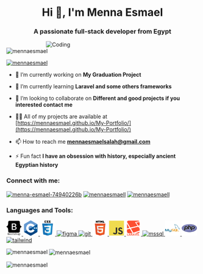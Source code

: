 <h1 align="center">Hi 👋, I'm Menna Esmael</h1>
<h3 align="center">A passionate full-stack developer from Egypt</h3>
<img align="right" alt="Coding" width="400" src="photo_2022-09-17_04-35-43-removebg-preview">

<p align="left"> <img src="https://komarev.com/ghpvc/?username=mennaesmael&label=Profile%20views&color=0e75b6&style=flat" alt="mennaesmael" /> </p>

<p align="left"> <a href="https://github.com/ryo-ma/github-profile-trophy"><img src="https://github-profile-trophy.vercel.app/?username=mennaesmael" alt="mennaesmael" /></a> </p>

- 🔭 I’m currently working on **My Graduation Project**

- 🌱 I’m currently learning **Laravel and some others frameworks**

- 👯 I’m looking to collaborate on **Different and good projects if you interested contact me**

- 👨‍💻 All of my projects are available at [https://mennaesmael.github.io/My-Portfolio/](https://mennaesmael.github.io/My-Portfolio/)

- 📫 How to reach me **mennaesmaelsalah@gmail.com**

- ⚡ Fun fact **I have an obsession with history, especially ancient Egyptian history**

<h3 align="left">Connect with me:</h3>
<p align="left">
<a href="https://linkedin.com/in/menna-esmael-74940226b" target="blank"><img align="center" src="https://raw.githubusercontent.com/rahuldkjain/github-profile-readme-generator/master/src/images/icons/Social/linked-in-alt.svg" alt="menna-esmael-74940226b" height="30" width="40" /></a>
<a href="https://fb.com/mennaesmaell" target="blank"><img align="center" src="https://raw.githubusercontent.com/rahuldkjain/github-profile-readme-generator/master/src/images/icons/Social/facebook.svg" alt="mennaesmaell" height="30" width="40" /></a>
<a href="https://instagram.com/mennaesmaell" target="blank"><img align="center" src="https://raw.githubusercontent.com/rahuldkjain/github-profile-readme-generator/master/src/images/icons/Social/instagram.svg" alt="mennaesmaell" height="30" width="40" /></a>
</p>

<h3 align="left">Languages and Tools:</h3>
<p align="left"> <a href="https://getbootstrap.com" target="_blank" rel="noreferrer"> <img src="https://raw.githubusercontent.com/devicons/devicon/master/icons/bootstrap/bootstrap-plain-wordmark.svg" alt="bootstrap" width="40" height="40"/> </a> <a href="https://www.w3schools.com/cpp/" target="_blank" rel="noreferrer"> <img src="https://raw.githubusercontent.com/devicons/devicon/master/icons/cplusplus/cplusplus-original.svg" alt="cplusplus" width="40" height="40"/> </a> <a href="https://www.w3schools.com/css/" target="_blank" rel="noreferrer"> <img src="https://raw.githubusercontent.com/devicons/devicon/master/icons/css3/css3-original-wordmark.svg" alt="css3" width="40" height="40"/> </a> <a href="https://www.figma.com/" target="_blank" rel="noreferrer"> <img src="https://www.vectorlogo.zone/logos/figma/figma-icon.svg" alt="figma" width="40" height="40"/> </a> <a href="https://git-scm.com/" target="_blank" rel="noreferrer"> <img src="https://www.vectorlogo.zone/logos/git-scm/git-scm-icon.svg" alt="git" width="40" height="40"/> </a> <a href="https://www.w3.org/html/" target="_blank" rel="noreferrer"> <img src="https://raw.githubusercontent.com/devicons/devicon/master/icons/html5/html5-original-wordmark.svg" alt="html5" width="40" height="40"/> </a> <a href="https://developer.mozilla.org/en-US/docs/Web/JavaScript" target="_blank" rel="noreferrer"> <img src="https://raw.githubusercontent.com/devicons/devicon/master/icons/javascript/javascript-original.svg" alt="javascript" width="40" height="40"/> </a> <a href="https://laravel.com/" target="_blank" rel="noreferrer"> <img src="https://raw.githubusercontent.com/devicons/devicon/master/icons/laravel/laravel-plain-wordmark.svg" alt="laravel" width="40" height="40"/> </a> <a href="https://www.microsoft.com/en-us/sql-server" target="_blank" rel="noreferrer"> <img src="https://www.svgrepo.com/show/303229/microsoft-sql-server-logo.svg" alt="mssql" width="40" height="40"/> </a> <a href="https://www.mysql.com/" target="_blank" rel="noreferrer"> <img src="https://raw.githubusercontent.com/devicons/devicon/master/icons/mysql/mysql-original-wordmark.svg" alt="mysql" width="40" height="40"/> </a> <a href="https://www.php.net" target="_blank" rel="noreferrer"> <img src="https://raw.githubusercontent.com/devicons/devicon/master/icons/php/php-original.svg" alt="php" width="40" height="40"/> </a> <a href="https://tailwindcss.com/" target="_blank" rel="noreferrer"> <img src="https://www.vectorlogo.zone/logos/tailwindcss/tailwindcss-icon.svg" alt="tailwind" width="40" height="40"/> </a> </p>

<p><img align="left" src="https://github-readme-stats.vercel.app/api/top-langs?username=mennaesmael&show_icons=true&locale=en&layout=compact" alt="mennaesmael" /></p>

<p>&nbsp;<img align="center" src="https://github-readme-stats.vercel.app/api?username=mennaesmael&show_icons=true&locale=en" alt="mennaesmael" /></p>

<p><img align="center" src="https://github-readme-streak-stats.herokuapp.com/?user=mennaesmael&" alt="mennaesmael" /></p>
